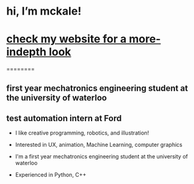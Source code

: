# hi, I’m mckale!
#  [check my website for a more-indepth look](https://mckalechung.github.io/)
========

## first year mechatronics engineering student at the university of waterloo
## test automation intern at Ford

* I like creative programming, robotics, and illustration!
* Interested in UX, animation, Machine Learning, computer graphics
* I'm a first year mechatronics engineering student at the university of waterloo

* Experienced in Python, C++


<!---
mckalechung/mckalechung is a ✨ special ✨ repository because its `README.md` (this file) appears on your GitHub profile.
You can click the Preview link to take a look at your changes.
--->

